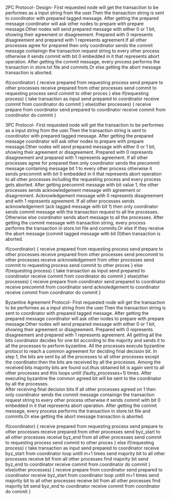 2PC Protocol-
Design-
First requested node will get the transaction to be performes as a input string from the user.Then the transaction string is sent to coordinator with prepared tagged message. After getting the prepared message coordinator will ask other nodes to prepare with prepare message.Other nodes will send prepared message with either 0 or 1 bit, showing their agreement or disagreement. Prepared with 0 represents disagreement and prepared with 1 represents agreement.If all other processes agree for prepared then only coordinator sends the commit message containign the transaction request string to every other process otherwise it sends commit with bit 0 embedded in it that represents abort operation.
After getting the commit message, every process performs the transaction in store.txt file and commits.Or else getting the abort message transaction is aborted.  

if(coordinator)
{
receive prepared from requesting process
send prepare to other processes
receive prepared from other processes
send commit to requesting process
send commit to other proces
}
else if(requesting process)
{
take transaction as input
send prepared to coordinator
receive commit from coordinator
do commit
}
else(other processes)
{
receive prepare from coordinator
send prepared to coordinator
receive commit from coordinator
do commit
}


3PC Protocol-
First requested node will get the transaction to be performes as a input string from the user.Then the transaction string is sent to coordinator with prepared tagged message. After getting the prepared message coordinator will ask other nodes to prepare with prepare message.Other nodes will send prepared message with either 0 or 1 bit, showing their agreement or disagreement. Prepared with 0 represents disagreement and prepared with 1 represents agreement.
If all other processes agree for prepared then only coordinator sends the precommit message  containing message bit 1 to every other process otherwise it sends precommit with bit 0 embedded in it that represents abort operation to all other processes including the requesting process and every process gets aborted.
After getting precommit message with bit value 1, the other processes sends acknowledgement message with agreement or disagrrement. Acknowledgement message with 0 represents disagreement and  with 1 represents agreement.
If all other processes sends acknowledgement (ack tagged message with bit 1) then only coordinator sends commit message with the transaction request to all the processes. Otherwise else coordinator sends abort message to all the processes.
After getting the commit message with transaction string, every process performs the transaction in store.txt file and commits.Or else If they receive the abort message (commit tagged message with bit 0)then transaction is aborted.   

if(coordinator)
{
receive prepared from requesting process
send prepare to other processes
receive prepared from other processes
send precommit to other processes
receive acknowledgement from other processes
send commit to requesting process
send commit to other proces
}
else if(requesting process)
{
take transaction as input
send prepared to coordinator
receive commit from coordinator
do commit
}
else(other processes)
{
receive prepare from coordinator
send prepared to coordinator
receive precommit from coordinator
send acknoledgement to coordinator
receive commit from coordinator
do commit
}



Byzantine Agreement Protocol-
First requested node will get the transaction to be performes as a input string from the user.Then the transaction string is sent to coordinator with prepared tagged message. After getting the prepared message coordinator will ask other nodes to prepare with prepare message.Other nodes will send prepared message with either 0 or 1 bit, showing their agreement or disagreement. Prepared with 0 represents disagreement and prepared with 1 represents agreement.
All getting all the bits coordinator decides for one bit according to the majority and sends it to all the processes to perform byzantine.
All the processes execute byzantine protocol to reach a common agreement for deciding final decision bit. In step 1, the bits are sent by all the processes to all other processes except the coordinator.then the bits are received by all the processes. Among the received bits majority bits are found out.thus obtained bit is again sent to all other processes and this loops untill (faulty_processes+1) times.
After executing byzantine the common agreed bit will be sent to the coordinator by all the processes.  
After receiving final decision bits If all other processes agreed on 1 then only coordinator sends the commit message containign the transaction request string to every other process otherwise it sends commit with bit 0 embedded in it that represents abort operation.
After getting the commit message, every process performs the transaction in store.txt file and commits.Or else getting the abort message transaction is aborted.  

if(coordinator)
{
receive prepared from requesting process
send prepare to other processes
receive prepared from other processes
send byz_start to all other processes
receive byz_end from all other processes
send commit to requesting process
send commit to other proces
}
else if(requesting process)
{
take transaction as input
send prepared to coordinator
receive byz_start from coordinator
loop untill m+1 times
      send majority bit to all other processes
      receive bit from all other processes
      find majority bit
send byz_end to coordinator
receive commit from coordinator
do commit
}
else(other processes)
{
receive prepare from coordinator
send prepared to coordinator
receive byz_start from coordinator
loop untill m+1 times
      send majority bit to all other processes
      receive bit from all other processes
      find majority bit
send byz_end to coordinator
receive commit from coordinator
do commit
}




